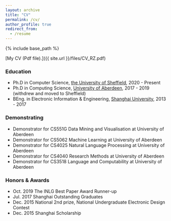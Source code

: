 ```yaml
---
layout: archive
title: "CV"
permalink: /cv/
author_profile: true
redirect_from:
  - /resume
---
```


{% include base_path %}

[My CV (Pdf file).]({{ site.url }}/files/CV_RZ.pdf)


### Education

- Ph.D  in Computer Science, [the University of Sheffield](https://www.sheffield.ac.uk/), 2020 - Present
- Ph.D  in Computing Science, [University of Aberdeen](https://www.abdn.ac.uk), 2017 - 2019 (withdrew and moved to Sheffield)
- BEng. in Electronic Information & Engineering, [Shanghai University](http://www.shu.edu.cn), 2013 - 2017


### Demonstrating

- Demonstrator for CS551G Data Mining and Visualisation at University of Aberdeen
- Demonstrator for CS5062 Machine Learning at University of Aberdeen
- Demonstrator for CS4025 Natural Language Processing at University of Aberdeen
- Demonstrator for CS4040 Research Methods at University of Aberdeen
- Demonstrator for CS3518 Language and Computability at University of Aberdeen
  
  
### Honors & Awards

- Oct. 2019 The INLG Best Paper Award Runner-up
- Jul. 2017 Shanghai Outstanding Graduates
- Dec. 2015 National 2nd prize, National Undergraduate Electronic Design Contest 
- Dec. 2015 Shanghai Scholarship

